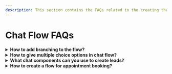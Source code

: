 ```yaml
---
description: This section contains the FAQs related to the creating the chat flow
---
```


# Chat Flow FAQs

<details>

<summary><strong>How to add branching to the flow?</strong></summary>

1. Log in to your account.
2. Click on the bot you want to configure.
3. Click on the `Edit your chat flow` tab.
4. You can add branching by clicking on the `Add New Component` Button.
5. After clicking the button, you will see a list of components. Now, choose `Single Choice`.
6. Click on the component, and a configuration window will appear.
7. Now configure your questions accordingly. Also, you can add more options if you want by clicking on the `+` symbol.

</details>

<details>

<summary><strong>How to give multiple choice options in chat flow?</strong></summary>

Log in to your account.

1. Click On the bot you want to configure.
2. Click on `Edit your chat flow` Tab
3. You can add Multiple choice questions by clicking on the `Add New Component` button. After clicking the button, you will see a list of components.
4. Now, choose Multiple Choice and configure it according to your needs.

</details>

<details>

<summary><strong>What chat components can you use to create leads?</strong></summary>

You can use the name, phone number, and email chat flow component to collect the information you want to capture from leads.

You can find these options in the Edit Your Chat Flow Tab. To Add these components,

1. Log in to your account.
2. Click on the bot you want to configure.
3. Click on `Edit Your Chat Flow` tab
4. Here you can add these by clicking on the `Add New Component` Button.
5. After clicking the button, you will see a list of components.
6. Choose the one you want to apply to.

</details>

<details>

<summary><strong>How to create a flow for appointment booking?</strong></summary>

Log in to your account.

1. Click On the bot you want to configure.
2. Click on `Edit Your Chat Flow` Tab
3. You can add an Appointment booking by clicking on the `Add New Component` Button.
4. After clicking the button, you will see a list of components. Now, choose `Appointment` and configure it according to your needs.
5. The Appointment component comes with various options to configure. You can choose the date, day, time, and slot interval.
6. You can integrate your google calendar to track all appointments within BotBuddy AI and avoid double bookings.

</details>
